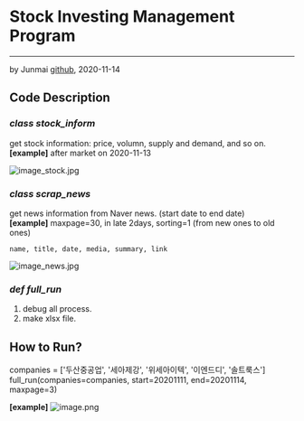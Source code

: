 # Stock Investing Management Program
---  
by Junmai [github](https://github.com/jonas-jun/stock_management), 2020-11-14
  
Code Description
-----------

### _class stock_inform_
  get stock information: price, volumn, supply and demand, and so on.  
  **[example]** after market on 2020-11-13

![image_stock.jpg](attachment:image_stock.jpg)
  
### _class scrap_news_
  get news information from Naver news. (start date to end date)  
  **[example]** maxpage=30, in late 2days, sorting=1 (from new ones to old ones)
    
    name, title, date, media, summary, link
![image_news.jpg](attachment:image_news.jpg)
  
### _def full_run_
  1. debug all process.
  1. make xlsx file.

## How to Run?

companies = ['두산중공업', '세아제강', '위세아이텍', '이엔드디', '솔트룩스']  
full_run(companies=companies, start=20201111, end=20201114, maxpage=3)  
  
**[example]**
![image.png](attachment:image.png)


```python

```
